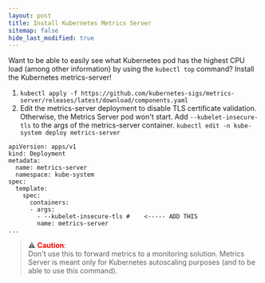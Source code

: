 ```yaml
---
layout: post
title: Install Kubernetes Metrics Server
sitemap: false
hide_last_modified: true
---
```


Want to be able to easily see what Kubernetes pod has the highest CPU load (among other information) by using the `kubectl top` command? Install the Kubernetes metrics-server!


1. `kubectl apply -f https://github.com/kubernetes-sigs/metrics-server/releases/latest/download/components.yaml`
2. Edit the metrics-server deployment to disable TLS certificate validation. Otherwise, the Metrics Server pod won't start. Add `--kubelet-insecure-tls` to the args of the metrics-server container. `kubectl edit -n kube-system deploy metrics-server`


```
apiVersion: apps/v1
kind: Deployment
metadata:
  name: metrics-server
  namespace: kube-system
spec:
  template:
    spec:
      containers:
      - args:
        - --kubelet-insecure-tls #    <----- ADD THIS
        name: metrics-server
...
```

> :warning: <span style="color:red;">**Caution**</span>:<br>
> Don't use this to forward metrics to a monitoring solution. Metrics Server is meant only for Kubernetes autoscaling purposes (and to be able to use this command).
